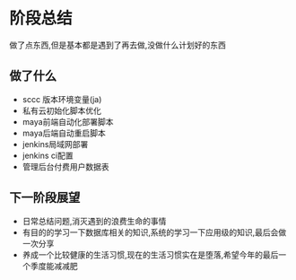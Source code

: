 # 阶段总结
做了点东西,但是基本都是遇到了再去做,没做什么计划好的东西

## 做了什么
- sccc 版本环境变量(ja)
- 私有云初始化脚本优化
- maya前端自动化部署脚本
- maya后端自动重启脚本
- jenkins局域网部署
- jenkins ci配置
- 管理后台付费用户数据表


## 下一阶段展望
- 日常总结问题,消灭遇到的浪费生命的事情
- 有目的的学习一下数据库相关的知识,系统的学习一下应用级的知识,最后会做一次分享
- 养成一个比较健康的生活习惯,现在的生活习惯实在是堕落,希望今年的最后一个季度能减减肥

